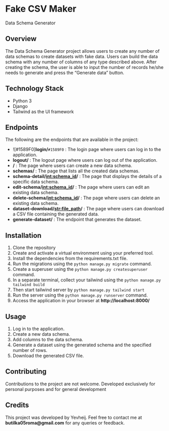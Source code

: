 # Fake CSV Maker
Data Schema Generator

## Overview
The Data Schema Generator project allows users to create any number of data schemas to create datasets with fake data. Users can build the data schema with any number of columns of any type described above. After creating the schema, the user is able to input the number of records he/she needs to generate and press the “Generate data” button.

## Technology Stack
- Python 3
- Django
- Tailwind as the UI framework
## Endpoints
The following are the endpoints that are available in the project:

- ![#1589F0]**login/**`#1589F0` : The login page where users can log in to the application.
- **logout/** : The logout page where users can log out of the application.
- **/** : The page where users can create a new data schema.
- **schemas/** : The page that lists all the created data schemas.
- **schema-detail/<int:schema_id>/** : The page that displays the details of a specific data schema.
- **edit-schema/<int:schema_id>/** : The page where users can edit an existing data schema.
- **delete-schema/<int:schema_id>/** : The page where users can delete an existing data schema.
- **dataset-download/<str:file_path>/** : The page where users can download a CSV file containing the generated data.
- **generate-dataset/** : The endpoint that generates the dataset.

## Installation
1. Clone the repository
2. Create and activate a virtual environment using your preferred tool.
3. Install the dependencies from the requirements.txt file.
4. Run the migrations using the ```python manage.py migrate``` command.
5. Create a superuser using the ```python manage.py createsuperuser``` command.
6. In a separate terminal, collect your tailwind using the ```python manage.py tailwind build```
7. Then start tailwind server by ```python manage.py tailwind start```
8. Run the server using the ```python manage.py runserver``` command.
9. Access the application in your browser at **http://localhost:8000/**

## Usage
1. Log in to the application.
2. Create a new data schema.
3. Add columns to the data schema.
4. Generate a dataset using the generated schema and the specified number of rows.
5. Download the generated CSV file.

## Contributing
Contributions to the project are not welcome. Developed exclusively for personal purposes and for general development

## Credits
This project was developed by Yevheij. Feel free to contact me at __butilka05roma@gmail.com__ for any queries or feedback.
